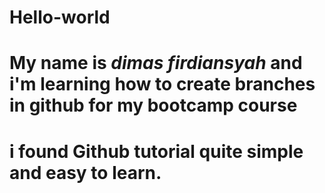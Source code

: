 # Hello-world
# My name is _dimas firdiansyah_ and i'm learning how to create branches in github for my bootcamp course
# i found Github tutorial quite simple and easy to learn.
